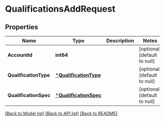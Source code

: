 # QualificationsAddRequest

## Properties
Name | Type | Description | Notes
------------ | ------------- | ------------- | -------------
**AccountId** | **int64** |  | [optional] [default to null]
**QualificationType** | [***QualificationType**](QualificationType.md) |  | [optional] [default to null]
**QualificationSpec** | [***QualificationSpec**](qualification_spec.md) |  | [optional] [default to null]

[[Back to Model list]](../README.md#documentation-for-models) [[Back to API list]](../README.md#documentation-for-api-endpoints) [[Back to README]](../README.md)


